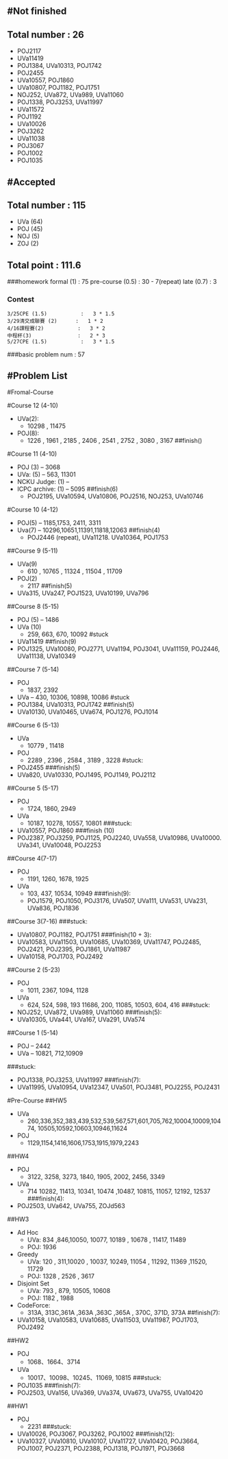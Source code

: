 #Not finished
---------------------------------------
## Total number : 26
- POJ2117
- UVa11419
- POJ1384, UVa10313, POJ1742
- POJ2455
- UVa10557, POJ1860
- UVa10807, POJ1182, POJ1751
- NOJ252, UVa872, UVa989, UVa11060
- POJ1338, POJ3253, UVa11997
- UVa11572
- POJ1192
- UVa10026
- POJ3262
- UVa11038
- POJ3067
- POJ1002
- POJ1035


#Accepted
---------------------------------------
## Total number : 115
- UVa (64)
- POJ (45)
- NOJ (5)
- ZOJ (2)

## Total point : 111.6

###homework
    formal (1)          : 75
    pre-course (0.5)    : 30 - 7(repeat)
    late (0.7)          : 3

### Contest
    3/25CPE (1.5)           :   3 * 1.5
    3/29清交成聯賽 (2)      :   1 * 2
    4/16課程賽(2)           :   3 * 2
    中程杯(3)               :   2 * 3
    5/27CPE (1.5)           :   3 * 1.5

###basic problem num : 57


#Problem List
---------------------------------------
#Fromal-Course

#Course 12 (4-10)
- UVa(2):
    - 10298 , 11475
- POJ(8):
    - 1226 , 1961 , 2185 , 2406 , 2541 , 2752 , 3080 , 3167
##finish()



#Course 11 (4-10)
- POJ (3)
    – 3068
- UVa: (5)
    – 563, 11301
- NCKU Judge: (1)
    – 
- ICPC archive: (1)
    – 5095
##finish(6)
    - POJ2195, UVa10594, UVa10806, POJ2516, NOJ253, UVa10746


#Course 10 (4-12)
- POJ(5)
    – 1185,1753, 2411, 3311
- Uva(7)
    – 10296,10651,11391,11818,12063
##finish(4)
    - POJ2446 (repeat), UVa11218. UVa10364, POJ1753



##Course 9 (5-11)
- UVa(9)
    - 610 , 10765 , 11324 , 11504 , 11709
- POJ(2)
    - 2117
##finish(5)
- UVa315, UVa247, POJ1523, UVa10199, UVa796



##Course 8 (5-15)
- POJ (5)
    – 1486
- UVa (10)
    - 259, 663, 670, 10092
#stuck
- UVa11419
##finish(9)
- POJ1325, UVa10080, POJ2771, UVa1194, POJ3041, UVa11159, POJ2446, UVa11138, UVa10349


##Course 7 (5-14)
- POJ
    - 1837, 2392
- UVa
    – 430, 10306, 10898, 10086
#stuck
- POJ1384, UVa10313, POJ1742
##finish(5)
- UVa10130, UVa10465, UVa674, POJ1276, POJ1014


##Course 6 (5-13)
- UVa
    - 10779 , 11418
- POJ
    - 2289 , 2396 , 2584 , 3189 , 3228
#stuck:
- POJ2455
###finish(5)
- UVa820, UVa10330, POJ1495, POJ1149, POJ2112


##Course 5 (5-17)
- POJ
    - 1724, 1860, 2949
- UVa
    -  10187, 10278, 10557, 10801
###stuck:
- UVa10557, POJ1860
###finish (10)
- POJ2387, POJ3259, POJ1125, POJ2240, UVa558, UVa10986, UVa10000. UVa341, UVa10048, POJ2253


##Course 4(7-17)
- POJ
    - 1191, 1260, 1678, 1925
- UVa
    - 103, 437, 10534, 10949
###finish(9):
    - POJ1579, POJ1050, POJ3176, UVa507, UVa111, UVa531, UVa231, UVa836, POJ1836


##Course 3(7-16)
###stuck:
- UVa10807, POJ1182, POJ1751
###finish(10 + 3):
- UVa10583, UVa11503, UVa10685, UVa10369, UVa11747, POJ2485, POJ2421, POJ2395, POJ1861, UVa11987
- UVa10158, POJ1703, POJ2492 


##Course 2 (5-23)
- POJ
    - 1011,     2367, 1094, 1128
- UVa
    - 624, 524, 598, 193    11686, 200, 11085, 10503, 604, 416
###stuck:
- NOJ252, UVa872, UVa989, UVa11060
###finish(5):
- UVa10305, UVa441, UVa167, UVa291, UVa574


##Course 1 (5-14)
- POJ
    – 2442
- UVa
    – 10821,    712,10909

###stuck:
- POJ1338, POJ3253, UVa11997
###finish(7):
- UVa11995, UVa10954, UVa12347, UVa501, POJ3481, POJ2255, POJ2431




#Pre-Course
##HW5
- UVa
    - 260,336,352,383,439,532,539,567,571,601,705,762,10004,10009,10474, 10505,10592,10603,10946,11624
- POJ
    - 1129,1154,1416,1606,1753,1915,1979,2243

##HW4
- POJ
    - 3122, 3258, 3273,    1840, 1905, 2002, 2456, 3349
- UVa
    - 714 10282, 11413,     10341, 10474 ,10487, 10815, 11057, 12192, 12537
###finish(4):
- POJ2503, UVa642, UVa755, ZOJd563

##HW3
- Ad Hoc
    - UVa: 834 ,846,10050, 10077, 10189 , 10678 , 11417, 11489
    - POJ: 1936
- Greedy
    - UVa: 120 , 311,10020 , 10037, 10249, 11054 , 11292, 11369 ,11520, 11729
    - POJ: 1328 , 2526 , 3617
- Disjoint Set
    - UVa: 793 , 879, 10505, 10608
    - POJ: 1182 , 1988 
- CodeForce:
    - 313A, 313C,361A ,363A ,363C ,365A , 370C, 371D, 373A
##finish(7):
- UVa10158, UVa10583, UVa10685, UVa11503, UVa11987, POJ1703, POJ2492

##HW2
- POJ
    - 1068、1664、3714
- UVa
    - 10017、10098、10245、11069, 10815
###stuck:
- POJ1035
###finish(7):
- POJ2503, UVa156, UVa369, UVa374, UVa673, UVa755, UVa10420

##HW1
- POJ
    - 2231
###stuck:
- UVa10026, POJ3067, POJ3262, POJ1002
###finish(12):
- UVa10327, UVa10810, UVa10107, UVa11727, UVa10420, POJ3664, POJ1007, POJ2371, POJ2388, POJ1318, POJ1971, POJ3668
